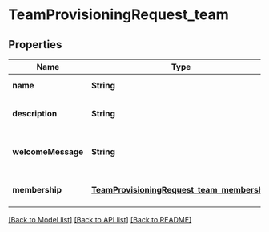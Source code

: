 # TeamProvisioningRequest_team
## Properties

Name | Type | Description | Notes
------------ | ------------- | ------------- | -------------
**name** | **String** | Requested team name | [default to null]
**description** | **String** | Requested team description | [optional] [default to null]
**welcomeMessage** | **String** | Requested team welcome message | [optional] [default to null]
**membership** | [**TeamProvisioningRequest_team_membership**](TeamProvisioningRequest_team_membership.md) |  | [optional] [default to null]

[[Back to Model list]](../README.md#documentation-for-models) [[Back to API list]](../README.md#documentation-for-api-endpoints) [[Back to README]](../README.md)

